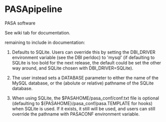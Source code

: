# PASApipeline
PASA software

See wiki tab for documentation.


remaining to include in documentation:

1.  Defaults to SQLite. Users can override this by setting the DBI_DRIVER environment variable (see the DBI perldoc) to 'mysql' (if defaulting to SQLite is too bold for the next release, the default could be set the other way around, and SQLite chosen with DBI_DRIVER=SQLite).

2. The user instead sets a DATABASE parameter to either the name of the MySQL database, or the (abolute or relative) pathname of the SQLite database.

3. When using SQLite, the $PASAHOME/pasa_conf/conf.txt file is optional (defaulting to ${PASAHOME}/pasa_conf/pasa.TEMPLATE for hooks) when SQLite is used. If it exists, it still will be used, and users can still override the pathname with PASACONF environment variable.
